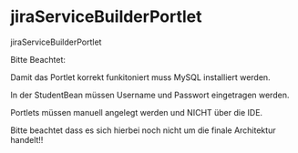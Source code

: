 # jiraServiceBuilderPortlet
jiraServiceBuilderPortlet

Bitte Beachtet:

Damit das Portlet korrekt funkitoniert muss MySQL installiert werden.

In der StudentBean müssen Username und Passwort eingetragen werden.

Portlets müssen manuell angelegt werden und NICHT über die IDE.

Bitte beachtet dass es sich hierbei noch nicht um die finale Architektur handelt!!